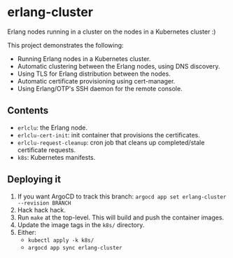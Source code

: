 # erlang-cluster

Erlang nodes running in a cluster on the nodes in a Kubernetes cluster :)

This project demonstrates the following:

- Running Erlang nodes in a Kubernetes cluster.
- Automatic clustering between the Erlang nodes, using DNS discovery.
- Using TLS for Erlang distribution between the nodes.
- Automatic certificate provisioning using cert-manager.
- Using Erlang/OTP's SSH daemon for the remote console.

## Contents

- `erlclu`: the Erlang node.
- `erlclu-cert-init`: init container that provisions the certificates.
- `erlclu-request-cleanup`: cron job that cleans up completed/stale certificate
  requests.
- `k8s`: Kubernetes manifests.

## Deploying it

1. If you want ArgoCD to track this branch: `argocd app set erlang-cluster --revision BRANCH`
2. Hack hack hack.
3. Run `make` at the top-level. This will build and push the container images.
4. Update the image tags in the `k8s/` directory.
5. Either:
   - `kubectl apply -k k8s/`
   - `argocd app sync erlang-cluster`
